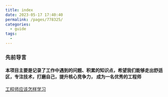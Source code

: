 ```yaml
---
title: index
date: 2023-05-17 17:40:40
permalink: /pages/778325/
categories:
  - guide
tags:
  - 
---
```

### 先前导言

#### 本项目主要是记录了工作中遇到的问题、积累的知识点，希望我们能够走出舒适区，专注技术，打磨自己，提升核心竞争力， 成为一名优秀的工程师

[工程师应该怎样学习](https://xargin.com/how-to-learn/)
